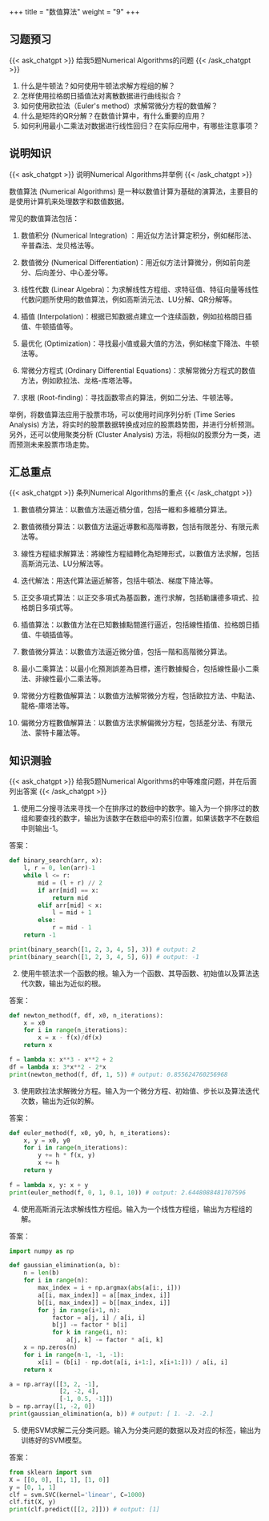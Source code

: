 +++
title = "数值算法"
weight = "9"
+++
## 习题预习
{{< ask_chatgpt >}}
给我5题Numerical Algorithms的问题
{{< /ask_chatgpt >}}



1. 什么是牛顿法？如何使用牛顿法求解方程组的解？
2. 怎样使用拉格朗日插值法对离散数据进行曲线拟合？
3. 如何使用欧拉法（Euler's method）求解常微分方程的数值解？
4. 什么是矩阵的QR分解？在数值计算中，有什么重要的应用？
5. 如何利用最小二乘法对数据进行线性回归？在实际应用中，有哪些注意事项？   

## 说明知识
{{< ask_chatgpt >}}
说明Numerical Algorithms并举例
{{< /ask_chatgpt >}}



数值算法 (Numerical Algorithms) 是一种以数值计算为基础的演算法，主要目的是使用计算机来处理数字和数值数据。

常见的数值算法包括：

1. 数值积分 (Numerical Integration) ：用近似方法计算定积分，例如梯形法、辛普森法、龙贝格法等。

2. 数值微分 (Numerical Differentiation)：用近似方法计算微分，例如前向差分、后向差分、中心差分等。

3. 线性代数 (Linear Algebra)：为求解线性方程组、求特征值、特征向量等线性代数问题所使用的数值算法，例如高斯消元法、LU分解、QR分解等。

4. 插值 (Interpolation)：根据已知数据点建立一个连续函数，例如拉格朗日插值、牛顿插值等。

5. 最优化 (Optimization)：寻找最小值或最大值的方法，例如梯度下降法、牛顿法等。

6. 常微分方程式 (Ordinary Differential Equations)：求解常微分方程式的数值方法，例如欧拉法、龙格-库塔法等。

7. 求根 (Root-finding)：寻找函数零点的算法，例如二分法、牛顿法等。

举例，将数值算法应用于股票市场，可以使用时间序列分析 (Time Series Analysis) 方法，将实时的股票数据转换成对应的股票趋势图，并进行分析预测。另外，还可以使用聚类分析 (Cluster Analysis) 方法，将相似的股票分为一类，进而预测未来股票市场走势。   

## 汇总重点
{{< ask_chatgpt >}}
条列Numerical Algorithms的重点
{{< /ask_chatgpt >}}



1. 數值積分算法：以數值方法逼近積分值，包括一維和多維積分算法。

2. 數值微積分算法：以數值方法逼近導數和高階導數，包括有限差分、有限元素法等。

3. 線性方程組求解算法：將線性方程組轉化為矩陣形式，以數值方法求解，包括高斯消元法、LU分解法等。

4. 迭代解法：用迭代算法逼近解答，包括牛頓法、梯度下降法等。

5. 正交多項式算法：以正交多項式為基函數，進行求解，包括勒讓德多項式、拉格朗日多項式等。

6. 插值算法：以數值方法在已知數據點間進行逼近，包括線性插值、拉格朗日插值、牛頓插值等。

7. 數值微分算法：以數值方法逼近微分值，包括一階和高階微分算法。

8. 最小二乘算法：以最小化預測誤差為目標，進行數據擬合，包括線性最小二乘法、非線性最小二乘法等。

9. 常微分方程數值解算法：以數值方法解常微分方程，包括歐拉方法、中點法、龍格-庫塔法等。

10. 偏微分方程數值解算法：以數值方法求解偏微分方程，包括差分法、有限元法、蒙特卡羅法等。   

## 知识测验
{{< ask_chatgpt >}}
给我5题Numerical Algorithms的中等难度问题，并在后面列出答案
{{< /ask_chatgpt >}}



1) 使用二分搜寻法来寻找一个在排序过的数组中的数字。输入为一个排序过的数组和要查找的数字，输出为该数字在数组中的索引位置，如果该数字不在数组中则输出-1。

答案：
```Python
def binary_search(arr, x):
    l, r = 0, len(arr)-1
    while l <= r:
        mid = (l + r) // 2
        if arr[mid] == x:
            return mid
        elif arr[mid] < x:
            l = mid + 1
        else:
            r = mid - 1
    return -1

print(binary_search([1, 2, 3, 4, 5], 3)) # output: 2
print(binary_search([1, 2, 3, 4, 5], 6)) # output: -1
```

2) 使用牛顿法求一个函数的根。输入为一个函数、其导函数、初始值以及算法迭代次数，输出为近似的根。

答案：
```Python
def newton_method(f, df, x0, n_iterations):
    x = x0
    for i in range(n_iterations):
        x = x - f(x)/df(x)
    return x

f = lambda x: x**3 - x**2 + 2
df = lambda x: 3*x**2 - 2*x
print(newton_method(f, df, 1, 5)) # output: 0.855624760256968
```

3) 使用欧拉法求解微分方程。输入为一个微分方程、初始值、步长以及算法迭代次数，输出为近似的解。

答案：
```Python
def euler_method(f, x0, y0, h, n_iterations):
    x, y = x0, y0
    for i in range(n_iterations):
        y += h * f(x, y)
        x += h
    return y
  
f = lambda x, y: x + y
print(euler_method(f, 0, 1, 0.1, 10)) # output: 2.6448088481707596
```

4) 使用高斯消元法求解线性方程组。输入为一个线性方程组，输出为方程组的解。

答案：
```Python
import numpy as np

def gaussian_elimination(a, b):
    n = len(b)
    for i in range(n):
        max_index = i + np.argmax(abs(a[i:, i]))
        a[[i, max_index]] = a[[max_index, i]]
        b[[i, max_index]] = b[[max_index, i]]
        for j in range(i+1, n):
            factor = a[j, i] / a[i, i]
            b[j] -= factor * b[i]
            for k in range(i, n):
                a[j, k] -= factor * a[i, k]
    x = np.zeros(n)
    for i in range(n-1, -1, -1):
        x[i] = (b[i] - np.dot(a[i, i+1:], x[i+1:])) / a[i, i]
    return x

a = np.array([[3, 2, -1],
              [2, -2, 4],
              [-1, 0.5, -1]])
b = np.array([1, -2, 0])
print(gaussian_elimination(a, b)) # output: [ 1. -2. -2.]
```

5) 使用SVM求解二元分类问题。输入为分类问题的数据以及对应的标签，输出为训练好的SVM模型。

答案：
```Python
from sklearn import svm
X = [[0, 0], [1, 1], [1, 0]]
y = [0, 1, 1]
clf = svm.SVC(kernel='linear', C=1000)
clf.fit(X, y)
print(clf.predict([[2, 2]])) # output: [1]
```   

